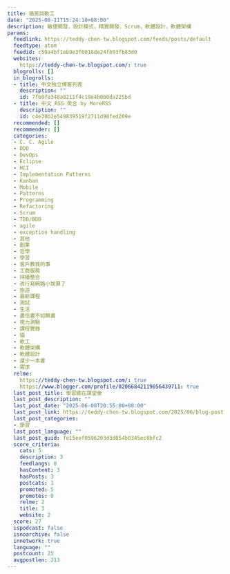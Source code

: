 ```yaml
---
title: 搞笑談軟工
date: "2025-08-11T15:24:10+08:00"
description: 敏捷開發，設計模式，精實開發，Scrum，軟體設計，軟體架構
params:
  feedlink: https://teddy-chen-tw.blogspot.com/feeds/posts/default
  feedtype: atom
  feedid: c59a4bf1eb9e3f6016de24fb93fb83d0
  websites:
    https://teddy-chen-tw.blogspot.com/: true
  blogrolls: []
  in_blogrolls:
  - title: 中文独立博客列表
    description: ""
    id: 7fb87e348a8211f4c19e4b0b0da225bd
  - title: 中文 RSS 聚合 by MoreRSS
    description: ""
    id: c4e30b2e549839519f2711d98fed209e
  recommended: []
  recommender: []
  categories:
  - C. C. Agile
  - DDD
  - DevOps
  - Eclipse
  - HCI
  - Implementation Patterns
  - Kanban
  - Mobile
  - Patterns
  - Programming
  - Refactoring
  - Scrum
  - TDD/BDD
  - agile
  - exception handling
  - 其他
  - 創業
  - 哲學
  - 學習
  - 客戶教我的事
  - 工商服務
  - 持續整合
  - 改行寫網路小說算了
  - 旅遊
  - 最新課程
  - 測試
  - 生活
  - 盡信書不如無書
  - 視力測驗
  - 課程實錄
  - 貓
  - 軟工
  - 軟體架構
  - 軟體設計
  - 還少一本書
  - 需求
  relme:
    https://teddy-chen-tw.blogspot.com/: true
    https://www.blogger.com/profile/02066842119056439711: true
  last_post_title: 學習總在課堂後
  last_post_description: ""
  last_post_date: "2025-06-08T20:55:00+08:00"
  last_post_link: https://teddy-chen-tw.blogspot.com/2025/06/blog-post.html
  last_post_categories:
  - 學習
  last_post_language: ""
  last_post_guid: fe15eef0596203d3d054b0345ec8bfc2
  score_criteria:
    cats: 5
    description: 3
    feedlangs: 0
    hasContent: 3
    hasPosts: 3
    postcats: 1
    promoted: 5
    promotes: 0
    relme: 2
    title: 3
    website: 2
  score: 27
  ispodcast: false
  isnoarchive: false
  innetwork: true
  language: ""
  postcount: 25
  avgpostlen: 213
---
```

